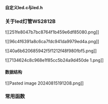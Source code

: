 
**自定义led.c与led.h**

### 关于led灯管WS2812B

![[251fe8047b7bc8764f1b459e6df85080.png]]

![[96c4f6391a8c6ca7fdc941da9979ed4a.png]]

![[40a6b620685942f5f1212f48f980fbf5.png]]

![[7134624c8c968e1f85cc5b24a9d450de 1.png]]

#### 数据结构

![[Pasted image 20240815191208.png]]

### 常用函数

